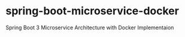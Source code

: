 # spring-boot-microservice-docker
Spring Boot 3 Microservice Architecture with Docker Implementaion
